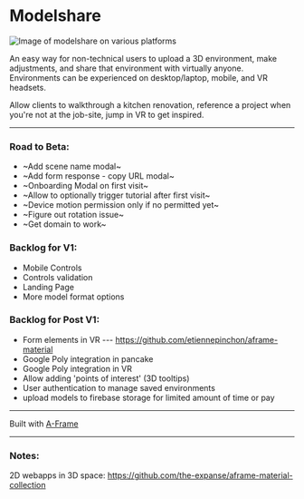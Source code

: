 # Modelshare

![Image of modelshare on various platforms](https://github.com/jon-lehman/modelshare.app/blob/master/site/assets/tutorial-intro.gif)

An easy way for non-technical users to upload a 3D environment, make adjustments, and share that environment with virtually anyone. Environments can be experienced on desktop/laptop, mobile, and VR headsets.

Allow clients to walkthrough a kitchen renovation, reference a project when you're not at the job-site, jump in VR to get inspired.

---
### Road to Beta:
- ~Add scene name modal~
- ~Add form response - copy URL modal~
- ~Onboarding Modal on first visit~
- ~Allow to optionally trigger tutorial after first visit~
- ~Device motion permission only if no permitted yet~
- ~Figure out rotation issue~
- ~Get domain to work~

### Backlog for V1:
- Mobile Controls
- Controls validation
- Landing Page
- More model format options

### Backlog for Post V1:
- Form elements in VR
--- https://github.com/etiennepinchon/aframe-material
- Google Poly integration in pancake
- Google Poly integration in VR
- Allow adding 'points of interest' (3D tooltips)
- User authentication to manage saved environments
- upload models to firebase storage for limited amount of time or pay

---

Built with [A-Frame](https://aframe.io)

---

### Notes:
2D webapps in 3D space: https://github.com/the-expanse/aframe-material-collection
